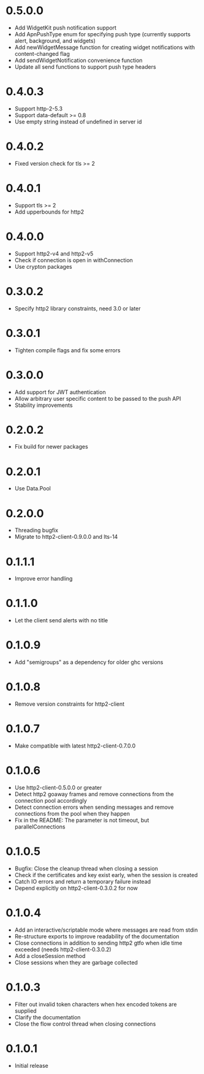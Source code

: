 0.5.0.0
=======

- Add WidgetKit push notification support
- Add ApnPushType enum for specifying push type (currently supports alert, background, and widgets)
- Add newWidgetMessage function for creating widget notifications with content-changed flag
- Add sendWidgetNotification convenience function
- Update all send functions to support push type headers

0.4.0.3
=======

- Support http-2-5.3
- Support data-default >= 0.8
- Use empty string instead of undefined in server id

0.4.0.2
=======

- Fixed version check for tls >= 2

0.4.0.1
=======

- Support tls >= 2
- Add upperbounds for http2

0.4.0.0
=======

- Support http2-v4 and http2-v5
- Check if connection is open in withConnection
- Use crypton packages

0.3.0.2
=======

- Specify http2 library constraints, need 3.0 or later

0.3.0.1
=======

- Tighten compile flags and fix some errors

0.3.0.0
=======

- Add support for JWT authentication
- Allow arbitrary user specific content to be passed to the push API
- Stability improvements

0.2.0.2
=======

- Fix build for newer packages

0.2.0.1
=======

- Use Data.Pool

0.2.0.0
=======

- Threading bugfix
- Migrate to http2-client-0.9.0.0 and lts-14

0.1.1.1
=======

- Improve error handling

0.1.1.0
=======

- Let the client send alerts with no title

0.1.0.9
=======

- Add "semigroups" as a dependency for older ghc versions

0.1.0.8
=======

- Remove version constraints for http2-client

0.1.0.7
=======

- Make compatible with latest http2-client-0.7.0.0

0.1.0.6
=======

- Use http2-client-0.5.0.0 or greater
- Detect http2 goaway frames and remove connections from the
  connection pool accordingly
- Detect connection errors when sending messages and remove
  connections from the pool when they happen
- Fix in the README: The parameter is not timeout, but
  parallelConnections

0.1.0.5
=======

- Bugfix: Close the cleanup thread when closing a session
- Check if the certificates and key exist early, when the session is created
- Catch IO errors and return a temporary failure instead
- Depend explicitly on http2-client-0.3.0.2 for now

0.1.0.4
=======

- Add an interactive/scriptable mode where messages are read from stdin
- Re-structure exports to improve readability of the documentation
- Close connections in addition to sending http2 gtfo when idle time exceeded (needs http2-client-0.3.0.2)
- Add a closeSession method
- Close sessions when they are garbage collected

0.1.0.3
=======

- Filter out invalid token characters when hex encoded tokens are supplied
- Clarify the documentation
- Close the flow control thread when closing connections

0.1.0.1
=======

- Initial release
